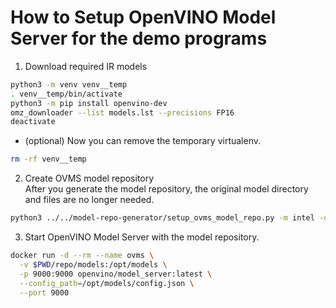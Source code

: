 # How to Setup OpenVINO Model Server for the demo programs

1. Download required IR models
```sh
python3 -m venv venv__temp
. venv__temp/bin/activate
python3 -m pip install openvino-dev
omz_downloader --list models.lst --precisions FP16
deactivate
```
* (optional) Now you can remove the temporary virtualenv.
```sh
rm -rf venv__temp
```

2. Create OVMS model repository  
After you generate the model repository, the original model directory and files are no longer needed.  
```sh
python3 ../../model-repo-generator/setup_ovms_model_repo.py -m intel -o repo
```

3. Start OpenVINO Model Server with the model repository.  
```sh
docker run -d --rm --name ovms \
  -v $PWD/repo/models:/opt/models \
  -p 9000:9000 openvino/model_server:latest \
  --config_path=/opt/models/config.json \
  --port 9000
```